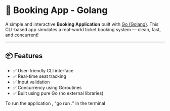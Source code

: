 # 🏨 Booking App - Golang

A simple and interactive **Booking Application** built with [Go (Golang)](https://golang.org/). This CLI-based app simulates a real-world ticket booking system — clean, fast, and concurrent!

---
## 📦 Features

- ✅ User-friendly CLI interface
- ✅ Real-time seat tracking
- ✅ Input validation
- ✅ Concurrency using Goroutines
- ✅ Built using pure Go (no external libraries)

To run the application , "go run ." in the terminal
